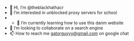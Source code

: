 - 👋 Hi, I’m @theblackhathacr
- 👀 I’m interested in unblocked proxy servers for school
- - 🌱 I’m currently learning how to use this danm website
- 💞️ I’m looking to collaborate on a search engine
- 📫 How to reach me gatorguyyy@gmail.com on google chat
